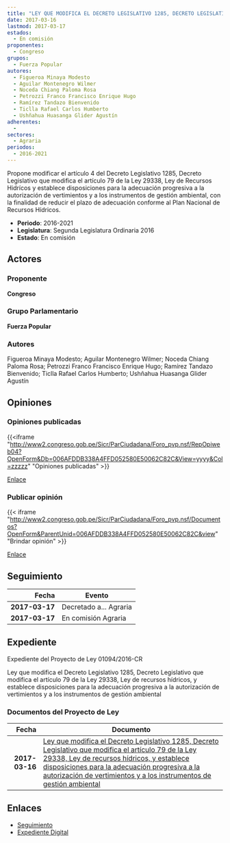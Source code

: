 ```yaml
---
title: "LEY QUE MODIFICA EL DECRETO LEGISLATIVO 1285, DECRETO LEGISLATIVO QUE MODIFICA EL ARTÍCULO 79 DE LA LEY 29338, LEY DE RECURSOS HÍDRICOS Y ESTABLECE DISPOSICIONES PARA LA ADECUACIÓN PROGRESIVA A LA AUTORIZACIÓN DE VERTIMIENTOS Y A LOS INSTRUMENTOS DE GESTIÓN AMBIENTAL"
date: 2017-03-16
lastmod: 2017-03-17
estados: 
  - En comisión
proponentes: 
  - Congreso
grupos: 
  - Fuerza Popular
autores: 
  - Figueroa Minaya Modesto
  - Aguilar Montenegro Wilmer
  - Noceda Chiang Paloma Rosa
  - Petrozzi Franco Francisco Enrique Hugo
  - Ramírez Tandazo Bienvenido
  - Ticlla Rafael Carlos Humberto
  - Ushñahua Huasanga Glider Agustín
adherentes: 
  - 
sectores: 
  - Agraria
periodos: 
  - 2016-2021
---
```


Propone modificar el artículo 4 del Decreto Legislativo 1285, Decreto Legislativo que modifica el artículo 79 de la Ley 29338, Ley de Recursos Hidrícos y establece disposiciones para la adecuación progresiva a la autorización de vertimientos y a los instrumentos de gestión ambiental, con la finalidad de reducir el plazo de adecuación conforme al Plan Nacional de Recursos Hídricos.

- **Periodo**: 2016-2021
- **Legislatura**: Segunda Legislatura Ordinaria 2016
- **Estado**: En comisión

## Actores

### Proponente

**Congreso**

### Grupo Parlamentario

**Fuerza Popular**

### Autores

Figueroa Minaya Modesto; Aguilar Montenegro Wilmer; Noceda Chiang Paloma Rosa; Petrozzi Franco Francisco Enrique Hugo; Ramírez Tandazo Bienvenido; Ticlla Rafael Carlos Humberto; Ushñahua Huasanga Glider Agustín


## Opiniones

### Opiniones publicadas

{{<iframe "http://www2.congreso.gob.pe/Sicr/ParCiudadana/Foro_pvp.nsf/RepOpiweb04?OpenForm&Db=006AFDDB338A4FFD052580E50062C82C&View=yyyy&Col=zzzzz" "Opiniones publicadas" >}}

[Enlace](http://www2.congreso.gob.pe/Sicr/ParCiudadana/Foro_pvp.nsf/RepOpiweb04?OpenForm&Db=006AFDDB338A4FFD052580E50062C82C&View=yyyy&Col=zzzzz)
### Publicar opinión

{{< iframe "http://www2.congreso.gob.pe/Sicr/ParCiudadana/Foro_pvp.nsf/Documentos?OpenForm&ParentUnid=006AFDDB338A4FFD052580E50062C82C&view" "Brindar opinión" >}}

[Enlace](http://www2.congreso.gob.pe/Sicr/ParCiudadana/Foro_pvp.nsf/Documentos?OpenForm&ParentUnid=006AFDDB338A4FFD052580E50062C82C&view)

## Seguimiento

| Fecha | Evento |
|------:|--------|
| **2017-03-17** | Decretado a... Agraria|
| **2017-03-17** | En comisión Agraria|


## Expediente

Expediente del Proyecto de Ley 01094/2016-CR

Ley que modifica el Decreto Legislativo 1285, Decreto Legislativo que modifica el artículo 79 de la Ley 29338, Ley de recursos hídricos, y establece disposiciones para la adecuación progresiva a la autorización de vertimientos y a los instrumentos de gestión ambiental


### Documentos del Proyecto de Ley

| Fecha | Documento |
|------:|--------|
| **2017-03-16** | [Ley que modifica el Decreto Legislativo 1285, Decreto Legislativo que modifica el artículo 79 de la Ley 29338, Ley de recursos hídricos, y establece disposiciones para la adecuación progresiva a la autorización de vertimientos y a los instrumentos de gestión ambiental](http://www.leyes.congreso.gob.pe/Documentos/2016_2021/Proyectos_de_Ley_y_de_Resoluciones_Legislativas/PL0109420170316.pdf) |

## Enlaces 

- [Seguimiento](http://www2.congreso.gob.pe/Sicr/TraDocEstProc/CLProLey2016.nsf/f7fff46988ca05b1052578e100829cc7/e0c2be9905d8ad3a052580e5007b2feb?OpenDocument)
- [Expediente Digital](http://www2.congreso.gob.pe/Sicr/TraDocEstProc/CLProLey2016.nsf/f7fff46988ca05b1052578e100829cc7/e0c2be9905d8ad3a052580e5007b2feb?OpenDocument&Click=05257FB7005EB655.eb71d0cf91d8294e05256cdf006b5706/$Body/0.1C6C)
